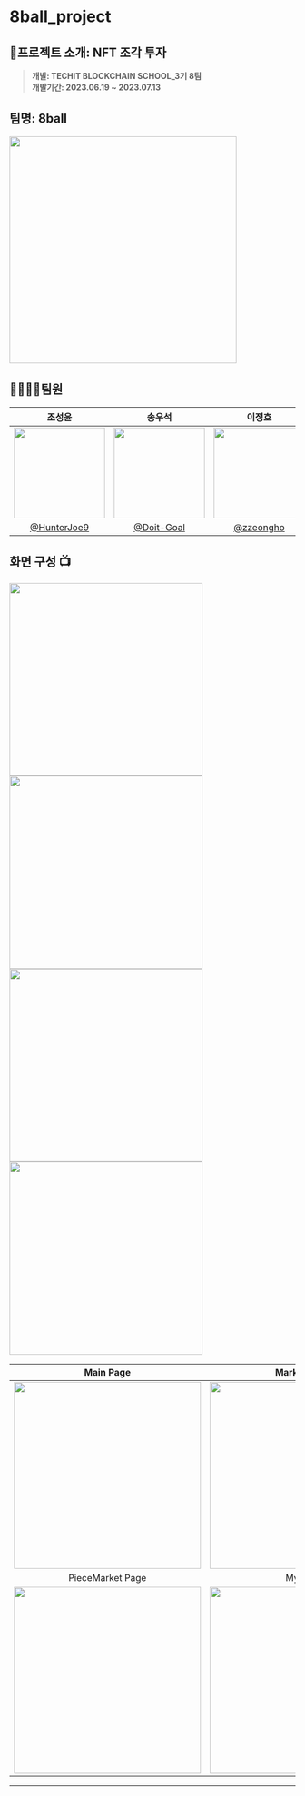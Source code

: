 # 8ball_project

## 📄프로젝트 소개: NFT 조각 투자
>**개발: TECHIT BLOCKCHAIN SCHOOL_3기 8팀** <br/> **개발기간: 2023.06.19 ~ 2023.07.13** 
## 팀명: 8ball
<img width="400px" src="https://github.com/8project/8ball_project/assets/113866949/6093845e-4b82-4267-b014-815e8f9ef7db" />



## 👨‍👨‍👦‍👦팀원

|      조성윤       |          송우석         |          이정호         |          이주혁         |                                                                                           
| :------------------------------------------------------------------------------: | :---------------------------------------------------------------------------------------------------------------------------------------------------: | :---------------------------------------------------------------------------------------------------------------------------------------------------: | :---------------------------------------------------------------------------------------------------------------------------------------------------: | 
|   <img width="160px" src="https://github.com/8project/8ball_project/assets/113866949/0c2c30d6-06e8-441a-ab9e-7f90d8146df3" />    |                      <img width="160px" src="https://github.com/8project/8ball_project/assets/113866949/6986a4d9-01dd-424b-98bb-b9b79a98ed9a" />    |                                           <img width="160px" src="https://github.com/8project/8ball_project/assets/113866949/8bd9b12e-1b61-44e0-a3c4-18a187ea51d8" />    |                                           <img width="160px" src="https://github.com/8project/8ball_project/assets/113866949/f5275b9a-b12a-47eb-aa62-f0639c69f9f3" />    |                     |
|   [@HunterJoe9](https://github.com/HunterJoe9)   |    [@Doit-Goal](https://github.com/Doit-Goal)  |     [@zzeongho](https://github.com/zzeongho)  |    [@Leejuhyeok](https://github.com/ljhmd00)  |


## 화면 구성 📺
<img width="340" src="https://github.com/8project/8ball_project/assets/113866949/8c570d9c-5dc0-4e45-94c2-c33f0d54bc8a"/>  <img width="340" src="https://github.com/8project/8ball_project/assets/113866949/3577c1f4-c047-4d9c-b27a-0cd924dc151c"/>
 <img width="340" src="https://github.com/8project/8ball_project/assets/113866949/757a912e-c1ab-4b3b-b41e-21f985554391"/> <img width="340" src="https://github.com/8project/8ball_project/assets/113866949/fb44a6c3-fd77-40b7-9a0a-0a00050c7a1d"/>


| Main Page  |  Market Page   |
| :-------------------------------------------: | :------------: |
|  <img width="329" src="https://github.com/8project/8ball_project/assets/113866949/09d779f7-96fc-4478-942d-fc14c97588f5"/> |  <img width="329" src="https://github.com/8project/8ball_project/assets/113866949/d1eac55b-d531-4267-9ff0-27f944d66f29"/>|  
| PieceMarket Page   |  MyPage   |  
| <img width="329" src="https://github.com/8project/8ball_project/assets/113866949/c07e350a-bfd5-4273-8027-f5e9102d40eb"/>   |  <img width="329" src="https://github.com/8project/8ball_project/assets/113866949/13167592-30bb-4830-8f38-8fde3febab1d"/>     |

---

